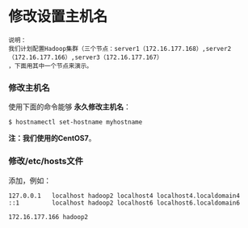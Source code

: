 修改设置主机名
=================================================================================
```
说明：
我们计划配置Hadoop集群（三个节点：server1（172.16.177.168）,server2（172.16.177.166）,server3（172.16.177.167）
，下面用其中一个节点来演示。
```
### 修改主机名
使用下面的命令能够 **永久修改主机名**：
```shell
$ hostnamectl set-hostname myhostname
```

**注：我们使用的CentOS7**。

### 修改/etc/hosts文件
添加，例如：
```
127.0.0.1   localhost hadoop2 localhost4 localhost4.localdomain4
::1         localhost hadoop2 localhost6 localhost6.localdomain6

172.16.177.166 hadoop2
```
